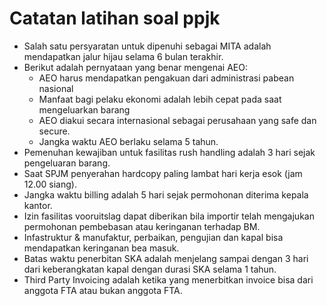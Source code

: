 # Catatan latihan soal ppjk

- Salah satu persyaratan untuk dipenuhi sebagai MITA adalah mendapatkan jalur hijau selama 6 bulan terakhir.
- Berikut adalah pernyataan yang benar mengenai AEO:
  - AEO harus mendapatkan pengakuan dari administrasi pabean nasional
  - Manfaat bagi pelaku ekonomi adalah lebih cepat pada saat mengeluarkan barang
  - AEO diakui secara internasional sebagai perusahaan yang safe dan secure.
  - Jangka waktu AEO berlaku selama 5 tahun.
- Pemenuhan kewajiban untuk fasilitas rush handling adalah 3 hari sejak pengeluaran barang.
- Saat SPJM penyerahan hardcopy paling lambat hari kerja esok (jam 12.00 siang).
- Jangka waktu billing adalah 5 hari sejak permohonan diterima kepala kantor.
- Izin fasilitas vooruitslag dapat diberikan bila importir telah mengajukan permohonan pembebasan atau keringanan terhadap BM.
- Infastruktur & manufaktur, perbaikan, pengujian dan kapal bisa mendapatkan keringanan bea masuk.
- Batas waktu penerbitan SKA adalah menjelang sampai dengan 3 hari dari keberangkatan kapal dengan durasi SKA selama 1 tahun.
- Third Party Invoicing adalah ketika yang menerbitkan invoice bisa dari anggota FTA atau bukan anggota FTA.
